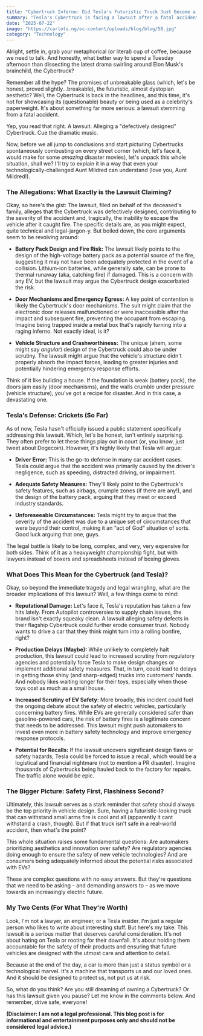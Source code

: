 ```yaml
---
title: "Cybertruck Inferno: Did Tesla's Futuristic Truck Just Become a Lawsuit Magnet?"
summary: "Tesla's Cybertruck is facing a lawsuit after a fatal accident, raising questions about its safety and design. Let's dive into the details and what this means for the future of electric vehicles."
date: "2025-07-22"
image: "https://carlots.ng/oc-content/uploads/blog/blog/58.jpg"
category: "Technology"
---
```


Alright, settle in, grab your metaphorical (or literal) cup of coffee, because we need to talk. And honestly, what better way to spend a Tuesday afternoon than dissecting the latest drama swirling around Elon Musk's brainchild, the Cybertruck?

Remember all the hype? The promises of unbreakable glass (which, let's be honest, proved slightly…breakable), the futuristic, almost dystopian aesthetic? Well, the Cybertruck is back in the headlines, and this time, it's not for showcasing its (questionable) beauty or being used as a celebrity's paperweight. It's about something far more serious: a lawsuit stemming from a fatal accident.

Yep, you read that right. A lawsuit. Alleging a "defectively designed" Cybertruck. Cue the dramatic music.

Now, before we all jump to conclusions and start picturing Cybertrucks spontaneously combusting on every street corner (which, let's face it, would make for some _amazing_ disaster movies), let's unpack this whole situation, shall we? I'll try to explain it in a way that even your technologically-challenged Aunt Mildred can understand (love you, Aunt Mildred!).

### The Allegations: What Exactly is the Lawsuit Claiming?

Okay, so here's the gist: The lawsuit, filed on behalf of the deceased's family, alleges that the Cybertruck was defectively designed, contributing to the severity of the accident and, tragically, the inability to escape the vehicle after it caught fire. The specific details are, as you might expect, quite technical and legal-jargon-y. But boiled down, the core arguments seem to be revolving around:

- **Battery Pack Design and Fire Risk:** The lawsuit likely points to the design of the high-voltage battery pack as a potential source of the fire, suggesting it may not have been adequately protected in the event of a collision. Lithium-ion batteries, while generally safe, can be prone to thermal runaway (aka, catching fire) if damaged. This is a concern with any EV, but the lawsuit may argue the Cybertruck design exacerbated the risk.

- **Door Mechanisms and Emergency Egress:** A key point of contention is likely the Cybertruck's door mechanisms. The suit might claim that the electronic door releases malfunctioned or were inaccessible after the impact and subsequent fire, preventing the occupant from escaping. Imagine being trapped inside a metal box that's rapidly turning into a raging inferno. Not exactly ideal, is it?

- **Vehicle Structure and Crashworthiness:** The unique (ahem, some might say _angular_) design of the Cybertruck could also be under scrutiny. The lawsuit might argue that the vehicle's structure didn't properly absorb the impact forces, leading to greater injuries and potentially hindering emergency response efforts.

Think of it like building a house. If the foundation is weak (battery pack), the doors jam easily (door mechanisms), and the walls crumble under pressure (vehicle structure), you've got a recipe for disaster. And in this case, a devastating one.

### Tesla's Defense: Crickets (So Far)

As of now, Tesla hasn't officially issued a public statement specifically addressing this lawsuit. Which, let's be honest, isn't entirely surprising. They often prefer to let these things play out in court (or, you know, just tweet about Dogecoin). However, it's highly likely that Tesla will argue:

- **Driver Error:** This is the go-to defense in many car accident cases. Tesla could argue that the accident was primarily caused by the driver's negligence, such as speeding, distracted driving, or impairment.

- **Adequate Safety Measures:** They'll likely point to the Cybertruck's safety features, such as airbags, crumple zones (if there are any!), and the design of the battery pack, arguing that they meet or exceed industry standards.

- **Unforeseeable Circumstances:** Tesla might try to argue that the severity of the accident was due to a unique set of circumstances that were beyond their control, making it an “act of God” situation of sorts. Good luck arguing that one, guys.

The legal battle is likely to be long, complex, and very, very expensive for both sides. Think of it as a heavyweight championship fight, but with lawyers instead of boxers and spreadsheets instead of boxing gloves.

### What Does This Mean for the Cybertruck (and Tesla)?

Okay, so beyond the immediate tragedy and legal wrangling, what are the broader implications of this lawsuit? Well, a few things come to mind:

- **Reputational Damage:** Let's face it, Tesla's reputation has taken a few hits lately. From Autopilot controversies to supply chain issues, the brand isn't exactly squeaky clean. A lawsuit alleging safety defects in their flagship Cybertruck could further erode consumer trust. Nobody wants to drive a car that they think might turn into a rolling bonfire, right?

- **Production Delays (Maybe):** While unlikely to completely halt production, this lawsuit could lead to increased scrutiny from regulatory agencies and potentially force Tesla to make design changes or implement additional safety measures. That, in turn, could lead to delays in getting those shiny (and sharp-edged) trucks into customers' hands. And nobody likes waiting longer for their toys, especially when those toys cost as much as a small house.

- **Increased Scrutiny of EV Safety:** More broadly, this incident could fuel the ongoing debate about the safety of electric vehicles, particularly concerning battery fires. While EVs are generally considered safer than gasoline-powered cars, the risk of battery fires is a legitimate concern that needs to be addressed. This lawsuit might push automakers to invest even more in battery safety technology and improve emergency response protocols.

- **Potential for Recalls:** If the lawsuit uncovers significant design flaws or safety hazards, Tesla could be forced to issue a recall, which would be a logistical and financial nightmare (not to mention a PR disaster). Imagine thousands of Cybertrucks being hauled back to the factory for repairs. The traffic alone would be epic.

### The Bigger Picture: Safety First, Flashiness Second?

Ultimately, this lawsuit serves as a stark reminder that safety should always be the top priority in vehicle design. Sure, having a futuristic-looking truck that can withstand small arms fire is cool and all (apparently it cant withstand a crash, though). But if that truck isn't safe in a real-world accident, then what's the point?

This whole situation raises some fundamental questions: Are automakers prioritizing aesthetics and innovation over safety? Are regulatory agencies doing enough to ensure the safety of new vehicle technologies? And are consumers being adequately informed about the potential risks associated with EVs?

These are complex questions with no easy answers. But they're questions that we need to be asking – and demanding answers to – as we move towards an increasingly electric future.

### My Two Cents (For What They're Worth)

Look, I'm not a lawyer, an engineer, or a Tesla insider. I'm just a regular person who likes to write about interesting stuff. But here's my take: This lawsuit is a serious matter that deserves careful consideration. It's not about hating on Tesla or rooting for their downfall. It's about holding them accountable for the safety of their products and ensuring that future vehicles are designed with the utmost care and attention to detail.

Because at the end of the day, a car is more than just a status symbol or a technological marvel. It's a machine that transports us and our loved ones. And it should be designed to protect us, not put us at risk.

So, what do you think? Are you still dreaming of owning a Cybertruck? Or has this lawsuit given you pause? Let me know in the comments below. And remember, drive safe, everyone!

**(Disclaimer: I am not a legal professional. This blog post is for informational and entertainment purposes only and should not be considered legal advice.)**
